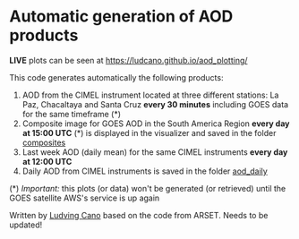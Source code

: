 # Automatic generation of AOD products

**LIVE** plots can be seen at https://ludcano.github.io/aod_plotting/

This code generates automatically the following products: 
   1. AOD from the CIMEL instrument located at three different stations: La Paz, Chacaltaya and Santa Cruz **every 30 minutes** including GOES data for the same timeframe (*)
   2. Composite image for GOES AOD in the South America Region **every day at 15:00 UTC** (*) is displayed in the visualizer and saved in the folder [composites](https://github.com/LudCano/aod_plotting/tree/main/composites)
   3. Last week AOD (daily mean) for the same CIMEL instruments **every day at 12:00 UTC**
   4. Daily AOD from CIMEL instruments is saved in the folder [aod_daily](https://github.com/LudCano/aod_plotting/tree/main/aod_daily)

(*) _Important:_ this plots (or data) won't be generated (or retrieved) until the GOES satellite AWS's service is up again

Written by [Ludving Cano](mailto:lcano@chacaltaya.edu.bo) based on the code from ARSET.
Needs to be updated!
